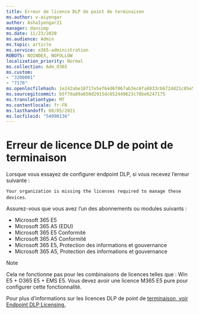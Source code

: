```yaml
---
title: Erreur de licence DLP de point de terminaison
ms.author: v-aiyengar
author: AshaIyengar21
manager: dansimp
ms.date: 11/23/2020
ms.audience: Admin
ms.topic: article
ms.service: o365-administration
ROBOTS: NOINDEX, NOFOLLOW
localization_priority: Normal
ms.collection: Adm_O365
ms.custom:
- "3200001"
- "7176"
ms.openlocfilehash: 1e242abe18717e5ef64d6f067ab3ec6fa8833cb672dd21c85e577ce640240ba0
ms.sourcegitcommit: b5f7da89a650d2915dc652449623c78be6247175
ms.translationtype: MT
ms.contentlocale: fr-FR
ms.lasthandoff: 08/05/2021
ms.locfileid: "54090136"
---
```

# <a name="endpoint-dlp-licensing-error"></a>Erreur de licence DLP de point de terminaison

Lorsque vous essayez de configurer endpoint DLP, si vous recevez l’erreur suivante :

`Your organization is missing the licenses required to manage these devices`.

Assurez-vous que vous avez l’un des abonnements ou modules suivants :

- Microsoft 365 E5
- Microsoft 365 A5 (EDU)
- Microsoft 365 E5 Conformité
- Microsoft 365 A5 Conformité
- Microsoft 365 E5, Protection des informations et gouvernance
- Microsoft 365 A5, Protection des informations et gouvernance

> [!NOTE]
> Cela ne fonctionne pas pour les combinaisons de licences telles que : Win E5 + O365 E5 + EMS E5. Vous devez avoir une licence M365 E5 pure pour configurer cette fonctionnalité.

Pour plus d’informations sur les licences DLP de point de [terminaison, voir Endpoint DLP Licensing.](https://docs.microsoft.com/microsoft-365/compliance/endpoint-dlp-getting-started#onboarding-devices-into-device-management)
